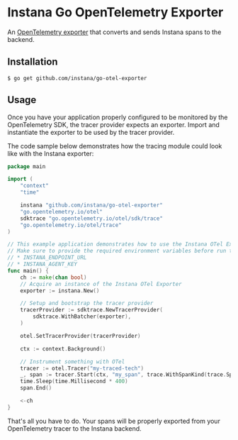 # Instana Go OpenTelemetry Exporter

An [OpenTelemetry exporter](https://opentelemetry.io/docs/js/exporters/) that converts and sends Instana spans to the backend.

## Installation

    $ go get github.com/instana/go-otel-exporter

## Usage

Once you have your application properly configured to be monitored by the OpenTelemetry SDK, the tracer provider expects an exporter.
Import and instantiate the exporter to be used by the tracer provider.

The code sample below demonstrates how the tracing module could look like with the Instana exporter:

```go
package main

import (
	"context"
	"time"

	instana "github.com/instana/go-otel-exporter"
	"go.opentelemetry.io/otel"
	sdktrace "go.opentelemetry.io/otel/sdk/trace"
	"go.opentelemetry.io/otel/trace"
)

// This example application demonstrates how to use the Instana OTel Exporter.
// Make sure to provide the required environment variables before run the application:
// * INSTANA_ENDPOINT_URL
// * INSTANA_AGENT_KEY
func main() {
	ch := make(chan bool)
	// Acquire an instance of the Instana OTel Exporter
	exporter := instana.New()

	// Setup and bootstrap the tracer provider
	tracerProvider := sdktrace.NewTracerProvider(
		sdktrace.WithBatcher(exporter),
	)

	otel.SetTracerProvider(tracerProvider)

	ctx := context.Background()

	// Instrument something with OTel
	tracer := otel.Tracer("my-traced-tech")
	_, span := tracer.Start(ctx, "my_span", trace.WithSpanKind(trace.SpanKindServer))
	time.Sleep(time.Millisecond * 400)
	span.End()

	<-ch
}
```
That's all you have to do.
Your spans will be properly exported from your OpenTelemetry tracer to the Instana backend.
